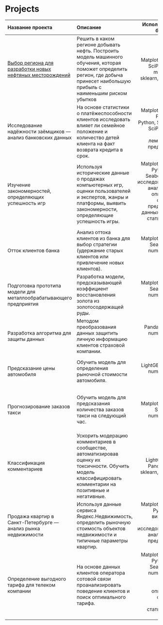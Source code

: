 # Projects

|Название проекта|Описание|Использованные библиотеки|
|:-------------|:-------------|-------------:|
| [Выбор региона для разработки новых нефтяных месторождений](https://github.com/B-A-V/Projects/tree/main/Gold%20mining)      | Решить в каком регионе добывать нефть. Построить модель машинного обучения, которая поможет определить регион, где добыча принесет наибольшую прибыль с наименьшим риском убытков | Bootstrap, Matplotlib, Pandas, SciPy, Seaborn, math, numpy, sklearn, машинное обучение |
| Исследование надёжности заёмщиков — анализ банковских данных      | На основе статистики о платёжеспособности клиентов исследовать влияет ли семейное положение и количество детей клиента на факт возврата кредита в срок. | Matplotlib, Pandas, PyMystem3, Python, SciKitLearn, SciPy, Seaborn, numpy, лемматизация, предобработка данных.|
| Изучение закономерностей, определяющих успешность игр | Используя исторические данные о продажах компьютерных игр, оценки пользователей и экспертов, жанры и платформы, выявить закономерности, определяющие успешность игры. | Matplotlib, Pandas, Python, SciPy, Seaborn, numpy, исследовательский анализ данных, описательная статистика, предобработка данных, проверка статистических гипотез.|
| Отток клиентов банка| Анализ оттока клиентов из банка для выбор стратегии (удержание старых клиентов или привлечение новых клиентов).|Matplotlib, Pandas, Seaborn, math, numpy, sklearn, машинное обучение.|
|Подготовка прототипа модели для металлообрабатывающего предприятия |Разработка модели, предсказывающей коэффициент восстановления золота из золотосодержащей руды.| Matplotlib, Pandas, Seaborn, math, numpy, sklearn, машинное обучение.|
|Разработка алгоритма для защиты данных |Методом преобразования данных защитить личную информацию клиентов страховой компании. |Pandas, Seaborn, numpy, sklearn, машинное обучение.|
|Предсказание цены автомобиля |Обучить модель для определения рыночной стоимости автомобиля. | CatBoost, LightGBM, Pandas, numpy, sklearn, машинное обучение.|
| Прогнозирование заказов такси| Обучить модель для предсказания количества заказов такси на следующий час. | CatBoost, LightGBM, Matplotlib, Pandas, StatsModels, numpy, sklearn, машинное обучение.|
| Классификация комментариев| Ускорить модерацию комментариев в сообществе, автоматизировав оценку их токсичности. Обучить модель классифицировать комментарии на позитивные и негативные. | CatBoost, LightGBM, NLTK, Pandas, numpy, sklearn, машинное обучение.|
| Продажа квартир в Санкт-Петербурге — анализ рынка недвижимости| Используя данные сервиса Яндекс.Недвижимость, определить рыночную стоимость объектов недвижимости и типичные параметры квартир. |Matplotlib, Pandas, Python, math, визуализация данных, исследовательский анализ данных, предобработка данных.|
| Определение выгодного тарифа для телеком компании| На основе данных клиентов оператора сотовой связи проанализировать поведение клиентов и поиск оптимального тарифа.| Matplotlib, Pandas, Python, SciPy, Seaborn, math, numpy, sklearn, машинное обучение, описательная статистика, проверка статистических гипотез.|

